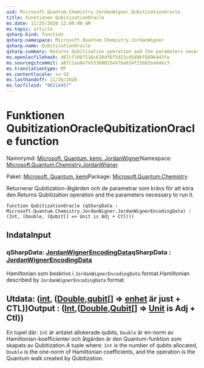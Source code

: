 ```yaml
---
uid: Microsoft.Quantum.Chemistry.JordanWigner.QubitizationOracle
title: Funktionen QubitizationOracle
ms.date: 11/25/2020 12:00:00 AM
ms.topic: article
qsharp.kind: function
qsharp.namespace: Microsoft.Quantum.Chemistry.JordanWigner
qsharp.name: QubitizationOracle
qsharp.summary: Returns Qubitization operation and the parameters necessary to run it.
ms.openlocfilehash: d67cf10b7516c638df6f5d13cd548bf6696443fe
ms.sourcegitcommit: a87c1aa8e7453360025e47ba614f25b02ea84ec3
ms.translationtype: MT
ms.contentlocale: sv-SE
ms.lasthandoff: 11/26/2020
ms.locfileid: "96214457"
---
```

# <a name="qubitizationoracle-function"></a><span data-ttu-id="851cc-102">Funktionen QubitizationOracle</span><span class="sxs-lookup"><span data-stu-id="851cc-102">QubitizationOracle function</span></span>

<span data-ttu-id="851cc-103">Namnrymd: [Microsoft. Quantum. kemi. JordanWigner](xref:Microsoft.Quantum.Chemistry.JordanWigner)</span><span class="sxs-lookup"><span data-stu-id="851cc-103">Namespace: [Microsoft.Quantum.Chemistry.JordanWigner](xref:Microsoft.Quantum.Chemistry.JordanWigner)</span></span>

<span data-ttu-id="851cc-104">Paket: [Microsoft. Quantum. kemi](https://nuget.org/packages/Microsoft.Quantum.Chemistry)</span><span class="sxs-lookup"><span data-stu-id="851cc-104">Package: [Microsoft.Quantum.Chemistry](https://nuget.org/packages/Microsoft.Quantum.Chemistry)</span></span>


<span data-ttu-id="851cc-105">Returnerar Qubitization-åtgärden och de parametrar som krävs för att köra den.</span><span class="sxs-lookup"><span data-stu-id="851cc-105">Returns Qubitization operation and the parameters necessary to run it.</span></span>

```qsharp
function QubitizationOracle (qSharpData : Microsoft.Quantum.Chemistry.JordanWigner.JordanWignerEncodingData) : (Int, (Double, (Qubit[] => Unit is Adj + Ctl)))
```


## <a name="input"></a><span data-ttu-id="851cc-106">Indata</span><span class="sxs-lookup"><span data-stu-id="851cc-106">Input</span></span>

### <a name="qsharpdata--jordanwignerencodingdata"></a><span data-ttu-id="851cc-107">qSharpData: [JordanWignerEncodingData](xref:Microsoft.Quantum.Chemistry.JordanWigner.JordanWignerEncodingData)</span><span class="sxs-lookup"><span data-stu-id="851cc-107">qSharpData : [JordanWignerEncodingData](xref:Microsoft.Quantum.Chemistry.JordanWigner.JordanWignerEncodingData)</span></span>

<span data-ttu-id="851cc-108">Hamiltonian som beskrivs i `JordanWignerEncodingData` format.</span><span class="sxs-lookup"><span data-stu-id="851cc-108">Hamiltonian described by `JordanWignerEncodingData` format.</span></span>



## <a name="output--intdoublequbit--unit--is-adj--ctl"></a><span data-ttu-id="851cc-109">Utdata: ([int](xref:microsoft.quantum.lang-ref.int), ([Double](xref:microsoft.quantum.lang-ref.double),[qubit](xref:microsoft.quantum.lang-ref.qubit)[] => [enhet](xref:microsoft.quantum.lang-ref.unit)  är just + CTL))</span><span class="sxs-lookup"><span data-stu-id="851cc-109">Output : ([Int](xref:microsoft.quantum.lang-ref.int),([Double](xref:microsoft.quantum.lang-ref.double),[Qubit](xref:microsoft.quantum.lang-ref.qubit)[] => [Unit](xref:microsoft.quantum.lang-ref.unit)  is Adj + Ctl))</span></span>

<span data-ttu-id="851cc-110">En tupel där: `Int` är antalet allokerade qubits, `Double` är en-norm av Hamiltonian-koefficienter och åtgärden är den Quantum-funktion som skapats av Qubitization.</span><span class="sxs-lookup"><span data-stu-id="851cc-110">A tuple where: `Int` is the number of qubits allocated, `Double` is the one-norm of Hamiltonian coefficients, and the operation is the Quantum walk created by Qubitization.</span></span>